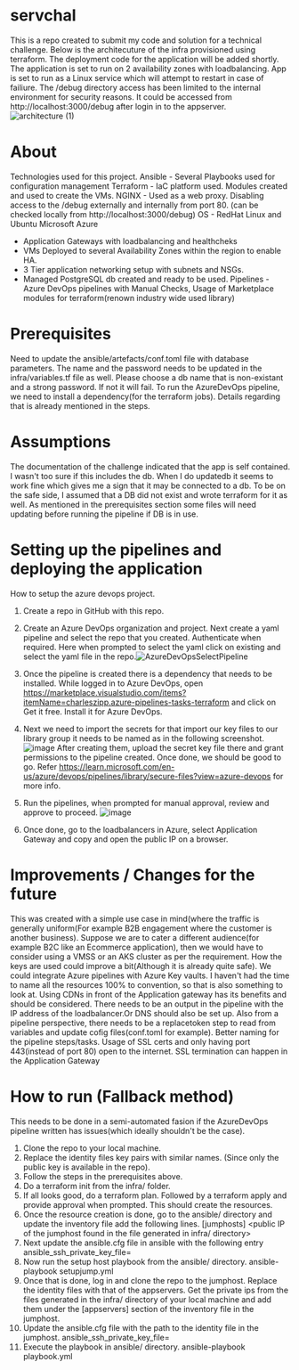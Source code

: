 # servchal
This is a repo created to submit my code and solution for a technical challenge. Below is the architecuture of the infra provisioned using terraform. The deployment code for the application will be added shortly. The application is set to run on 2 availability zones with loadbalancing. App is set to run as a Linux service which will attempt to restart in case of failiure. The /debug directory access has been limited to the internal environment for security reasons. It could be accessed from http://localhost:3000/debug after login in to the appserver.
![architecture (1)](https://user-images.githubusercontent.com/19792463/222996093-635cfc72-eeac-4fc1-a379-40074fbf7ab8.jpg)


# About
Technologies used for this project.
Ansible - Several Playbooks used for configuration management
Terraform - IaC platform used. Modules created and used to create the VMs.
NGINX - Used as a web proxy. Disabling access to the /debug externally and internally from port 80. (can be checked locally from http://localhost:3000/debug)
OS - RedHat Linux and Ubuntu 
Microsoft Azure 
- Application Gateways with loadbalancing and healthcheks
- VMs Deployed to several Availability Zones within the region to enable HA.
- 3 Tier application networking setup with subnets and NSGs.
- Managed PostgreSQL db created and ready to be used.
Pipelines - Azure DevOps pipelines with Manual Checks, Usage of Marketplace modules for terraform(renown industry wide used library)

# Prerequisites
Need to update the ansible/artefacts/conf.toml file with database parameters. The name and the password needs to be updated in the infra/variables.tf file as well. Please choose a db name that is non-existant and a strong password. If not it will fail. To run the AzureDevOps pipeline, we need to install a dependency(for the terraform jobs). Details regarding that is already mentioned in the steps.

# Assumptions
The documentation of the challenge indicated that the app is self contained. I wasn't too sure if this includes the db. When I do updatedb it seems to work fine which gives me a sign that it may be connected to a db. To be on the safe side, I assumed that a DB did not exist and wrote terraform for it as well. As mentioned in the prerequisites section some files will need updating before running the pipeline if DB is in use.

# Setting up the pipelines and deploying the application

How to setup the azure devops project.
1. Create a repo in GitHub with this repo.
2. Create an Azure DevOps organization and project. Next create a yaml pipeline and select the repo that you created. Authenticate when required. Here when prompted to select the yaml click on existing and select the yaml file in the repo.![AzureDevOpsSelectPipeline](https://user-images.githubusercontent.com/19792463/222588826-070ee495-cc5b-4a5f-941c-812b820a71ab.png)

3. Once the pipeline is created there is a dependency that needs to be installed. While logged in to Azure DevOps, open https://marketplace.visualstudio.com/items?itemName=charleszipp.azure-pipelines-tasks-terraform and click on Get it free. Install it for Azure DevOps.
4. Next we need to import the secrets for that import our key files to our library group it needs to be named as in the following screenshot. ![image](https://user-images.githubusercontent.com/19792463/222590077-52bbfb76-2f70-48e7-943b-b657c2940cf7.png)
After creating them, upload the secret key file there and grant permissions to the pipeline created. Once done, we should be good to go. Refer https://learn.microsoft.com/en-us/azure/devops/pipelines/library/secure-files?view=azure-devops for more info.
5. Run the pipelines, when prompted for manual approval, review and approve to proceed.
![image](https://user-images.githubusercontent.com/19792463/222994476-4105a5a4-5cea-4dc9-bf5e-df7cea8382e8.png)
6. Once done, go to the loadbalancers in Azure, select Application Gateway and copy and open the public IP on a browser.

# Improvements / Changes for the future
This was created with a simple use case in mind(where the traffic is generally uniform(For example B2B engagement where the customer is another business). Suppose we are to cater a different audience(for example B2C like an Ecommerce application), then we would have to consider using a VMSS or an AKS cluster as per the requirement. How the keys are used could improve a bit(Although it is already quite safe). We could integrate Azure pipelines with Azure Key vaults. I haven't had the time to name all the resources 100% to convention, so that is also something to look at. Using CDNs in front of the Application gateway has its benefits and should be considered. There needs to be an output in the pipeline with the IP address of the loadbalancer.Or DNS should also be set up. Also from a pipeline perspective, there needs to be a replacetoken step to read from variables and update cofig files(conf.toml for example). Better naming for the pipeline steps/tasks. Usage of SSL certs and only having port 443(instead of port 80) open to the internet. SSL termination can happen in the Application Gateway

# How to run (Fallback method)
This needs to be done in a semi-automated fasion if the AzureDevOps pipeline written has issues(which ideally shouldn't be the case).
1. Clone the repo to your local machine.
2. Replace the identity files key pairs with similar names. (Since only the public key is available in the repo).
3. Follow the steps in the prerequisites above.
4. Do a terraform init from the infra/ folder.
5. If all looks good, do a terraform plan. Followed by a terraform apply and provide approval when prompted. This should create the resources.
6. Once the resource creation is done, go to the ansible/ directory and update the inventory file add the following lines.
      [jumphosts]
      <public IP of the jumphost found in the file generated in infra/ directory>
7. Next update the ansible.cfg file in ansible with the following entry 
      ansible_ssh_private_key_file=<path to the key file of the jumphost>
8. Now run the setup host playbook from the ansible/ directory. 
      ansible-playbook setupjump.yml
9. Once that is done, log in and clone the repo to the jumphost. Replace the identity files with that of the appservers. Get the private ips from the files generated in the infra/ directory of your local machine and add them under the [appservers] section of the inventory file in the jumphost. 
10. Update the ansible.cfg file with the path to the identity file in the jumphost.
        ansible_ssh_private_key_file=<path to the key file of the appservers>
11. Execute the playbook in ansible/ directory.
    ansible-playbook playbook.yml

